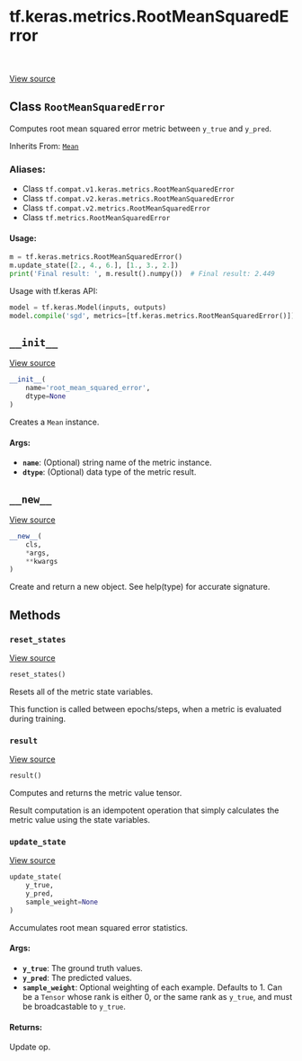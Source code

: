 <div itemscope itemtype="http://developers.google.com/ReferenceObject">
<meta itemprop="name" content="tf.keras.metrics.RootMeanSquaredError" />
<meta itemprop="path" content="Stable" />
<meta itemprop="property" content="__init__"/>
<meta itemprop="property" content="__new__"/>
<meta itemprop="property" content="reset_states"/>
<meta itemprop="property" content="result"/>
<meta itemprop="property" content="update_state"/>
</div>

# tf.keras.metrics.RootMeanSquaredError

<!-- Insert buttons -->

<table class="tfo-notebook-buttons tfo-api" align="left">
</table>

<a target="_blank" href="/code/stable/tensorflow/python/keras/metrics.py">View source</a>



## Class `RootMeanSquaredError`

<!-- Start diff -->
Computes root mean squared error metric between `y_true` and `y_pred`.

Inherits From: [`Mean`](../../../tf/keras/metrics/Mean.md)

### Aliases:

* Class `tf.compat.v1.keras.metrics.RootMeanSquaredError`
* Class `tf.compat.v2.keras.metrics.RootMeanSquaredError`
* Class `tf.compat.v2.metrics.RootMeanSquaredError`
* Class `tf.metrics.RootMeanSquaredError`


<!-- Placeholder for "Used in" -->


#### Usage:



```python
m = tf.keras.metrics.RootMeanSquaredError()
m.update_state([2., 4., 6.], [1., 3., 2.])
print('Final result: ', m.result().numpy())  # Final result: 2.449
```

Usage with tf.keras API:

```python
model = tf.keras.Model(inputs, outputs)
model.compile('sgd', metrics=[tf.keras.metrics.RootMeanSquaredError()])
```

<h2 id="__init__"><code>__init__</code></h2>

<a target="_blank" href="/code/stable/tensorflow/python/keras/metrics.py">View source</a>

``` python
__init__(
    name='root_mean_squared_error',
    dtype=None
)
```

Creates a `Mean` instance.


#### Args:


* <b>`name`</b>: (Optional) string name of the metric instance.
* <b>`dtype`</b>: (Optional) data type of the metric result.

<h2 id="__new__"><code>__new__</code></h2>

<a target="_blank" href="/code/stable/tensorflow/python/keras/metrics.py">View source</a>

``` python
__new__(
    cls,
    *args,
    **kwargs
)
```

Create and return a new object.  See help(type) for accurate signature.




## Methods

<h3 id="reset_states"><code>reset_states</code></h3>

<a target="_blank" href="/code/stable/tensorflow/python/keras/metrics.py">View source</a>

``` python
reset_states()
```

Resets all of the metric state variables.

This function is called between epochs/steps,
when a metric is evaluated during training.

<h3 id="result"><code>result</code></h3>

<a target="_blank" href="/code/stable/tensorflow/python/keras/metrics.py">View source</a>

``` python
result()
```

Computes and returns the metric value tensor.

Result computation is an idempotent operation that simply calculates the
metric value using the state variables.

<h3 id="update_state"><code>update_state</code></h3>

<a target="_blank" href="/code/stable/tensorflow/python/keras/metrics.py">View source</a>

``` python
update_state(
    y_true,
    y_pred,
    sample_weight=None
)
```

Accumulates root mean squared error statistics.


#### Args:


* <b>`y_true`</b>: The ground truth values.
* <b>`y_pred`</b>: The predicted values.
* <b>`sample_weight`</b>: Optional weighting of each example. Defaults to 1. Can be a
  `Tensor` whose rank is either 0, or the same rank as `y_true`, and must
  be broadcastable to `y_true`.


#### Returns:

Update op.




